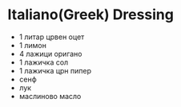 # Italiano(Greek) Dressing

- 1 литар црвен оцет
- 1 лимон
- 4 лажици оригано
- 1 лажичка сол
- 1 лажичка црн пипер
- сенф
- лук
- маслиново масло
